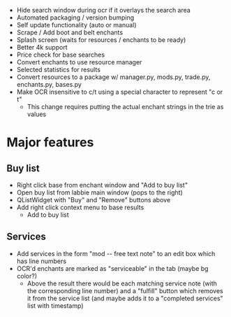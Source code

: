 - Hide search window during ocr if it overlays the search area
- Automated packaging / version bumping
- Self update functionality (auto or manual)
- Scrape / Add boot and belt enchants
- Splash screen (waits for resources / enchants to be ready)
- Better 4k support
- Price check for base searches
- Convert enchants to use resource manager
- Selected statistics for results
- Convert resources to a package w/ manager.py, mods.py, trade.py, enchants.py, bases.py
- Make OCR insensitive to c/t using a special character to represent "c or t"
  - This change requires putting the actual enchant strings in the trie as values

# Major features
## Buy list
- Right click base from enchant window and "Add to buy list"
- Open buy list from labbie main window (pops to the right)
- QListWidget with "Buy" and "Remove" buttons above
- Add right click context menu to base results
    - Add to buy list
## Services
- Add services in the form "mod -- free text note" to an edit box which has line numbers
- OCR'd enchants are marked as "serviceable" in the tab (maybe bg color?)
  - Above the result there would be each matching service note (with the corresponding line number) and a "fulfill" button which removes it from the service list (and maybe adds it to a "completed services" list with timestamp)